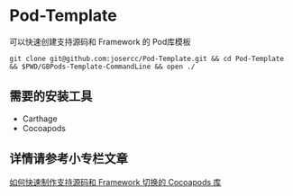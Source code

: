 # Pod-Template
可以快速创建支持源码和 Framework 的 Pod库模板

```shell
git clone git@github.com:josercc/Pod-Template.git && cd Pod-Template && $PWD/GBPods-Template-CommandLine && open ./
```
## 需要的安装工具
- Carthage
- Cocoapods

## 详情请参考小专栏文章
[如何快速制作支持源码和 Framework 切换的 Cocoapods 库](https://xiaozhuanlan.com/topic/0278956314)
